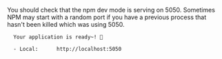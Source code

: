 You should check that the npm dev mode is serving on 5050. Sometimes NPM may start with a random port if you have a previous process that hasn't been killed which was using 5050.

```
  Your application is ready~! 🚀

  - Local:      http://localhost:5050
```
